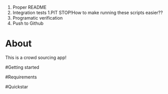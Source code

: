 1. Proper README
2. Integration tests
    1.PIT STOP!How to make running these scripts easier??
3. Programatic verification
4. Push to Github

# About

This is a crowd sourcing app!

#Getting started

#Requirements

#Quickstar

